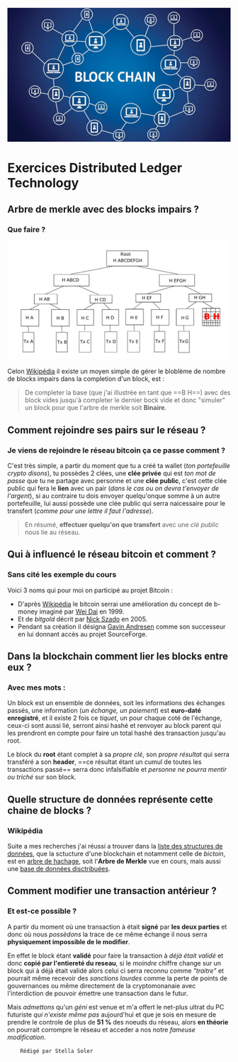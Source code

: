 ![alt text](/blockchain1.jpg "Photo blockchain")

Exercices Distributed Ledger Technology
=========================================

Arbre de merkle avec des blocks impairs ?
-----------------------------------------
### Que faire ?

![alt text](/TABLEAUMERKLE.png "Tableau de Merkel impair géré")

Celon [Wikipédia](https://fr.wikipedia.org/wiki/Arbre_de_Merkle) il existe un moyen simple de gérer le bloblème de nombre de blocks impairs dans la completion d'un block, est :
> De completer la base (que j'ai illustrée en tant que ==B H==) avec des block vides jusqu'à completer le dernier bock vide et donc "simuler" un block pour que l'arbre de merkle soit **Binaire**.


Comment rejoindre ses pairs sur le réseau ?
-----------------------------------------
### Je viens de rejoindre le réseau bitcoin ça ce passe comment ?

C'est très simple, a partir du moment que tu a créé ta wallet (*ton portefeuille crypto disons*), tu possèdes 2 clées, une **clée privée** qui est *ton mot de passe* que tu ne partage avec personne et une **clée public**, c'est cette clée public qui fera le **lien** avec un pair (*dans le cas ou on devra t'envoyer de l'argent*), si au contraire tu dois envoyer quelqu'onque somme à un autre portefeuille, lui aussi possède une clée public qui serra naicessaire pour le transfert (*comme pour une lettre il faut l'adresse*).

> En résumé, **effectuer quelqu'on que transfert** avec une *clé public* nous lie au réseau.

Qui à influencé le réseau bitcoin et comment ?
-----------------------------------------
### Sans cité les exemple du cours

Voici 3 noms qui pour moi on participé au projet Bitcoin :
* D'après [Wikipédia](https://fr.wikipedia.org/wiki/Bitcoin#Cr%C3%A9ation) le bitcoin serrai une amélioration du concept de b-money imaginé par [Wei Dai](https://en.wikipedia.org/wiki/Wei_Dai) en 1999.
* Et de *bitgold* décrit par [Nick Szado](https://fr.wikipedia.org/wiki/Nick_Szabo) en 2005.
* Pendant sa création il désigna [Gavin Andresen](https://fr.wikipedia.org/wiki/Gavin_Andresen) comme son successeur en lui donnant accès au projet SourceForge.

Dans la blockchain comment lier les blocks entre eux ?
-----------------------------------------
### Avec mes mots :

Un block est un ensemble de données, soit les informations des échanges passés, une information (*un échange, un paiement*) est **euro-daté enregistré**, et il existe 2 fois ce *tiquet*, un pour chaque coté de l'échange, ceux-ci sont aussi lié, serront ainsi hashé et renvoyer au block parent qui les prendront en compte pour faire un total hashé des transaction jusqu'au root.

Le block du **root** étant complet à sa *propre clé*, son *propre résultat* qui serra transféré a son **header**, ==ce résultat étant un cumul de toutes les transactions passé== serra donc infalsifiable et *personne ne pourra mentir ou triché* sur son block.

Quelle structure de données représente cette chaine de blocks ?
-----------------------------------------
### Wikipédia

Suite a mes recherches j'ai réussi a trouver dans la [liste des structures de données](https://en.wikipedia.org/wiki/List_of_data_structures), que la sctucture d'une blockchain et notamment celle de *bictoin*, est en [arbre de hachage](https://en.wikipedia.org/wiki/Hash_tree), soit l'**Arbre de Merkle** vue en cours, mais aussi une [base de données disctribuées](https://fr.wikipedia.org/wiki/Base_de_donn%C3%A9es_distribu%C3%A9e#:~:text=En%20informatique%2C%20une%20base%20de,des%20donn%C3%A9es%20de%20mani%C3%A8re%20distribu%C3%A9e.).

Comment modifier une transaction antérieur ?
------------------------------------------
### Et est-ce possible ?

A partir du moment où une transaction à était **signé** par **les deux parties** et donc où nous *possèdons* la trace de ce même échange il nous serra **physiquement impossible de le modifier**.

En effet le block étant **validé** pour faire la transaction à *déjà était validé* et donc **copié par l'entiereté du reseau**, si le *moindre* chiffre change sur un block qui à déjà était validé alors celui ci serra reconnu comme *"traitre"* et pourrait même recevoir des *sanctions lourdes* comme la perte de points de gouvernances ou même directement de la cryptomonanaie avec l'interdiction de pouvoir émettre une transaction dans le futur.

Mais *admettons* qu'un *géni* est venue et m'a offert le net-plus ultrat du PC futuriste *qui n'existe même pas* aujourd'hui et que je sois en mesure de prendre le controle de plus de **51 %** des noeuds du réseau, alors **en théorie** on pourrait corrompre le réseau et acceder a nos notre *fameuse modification*.

        Rédigé par Stella Soler